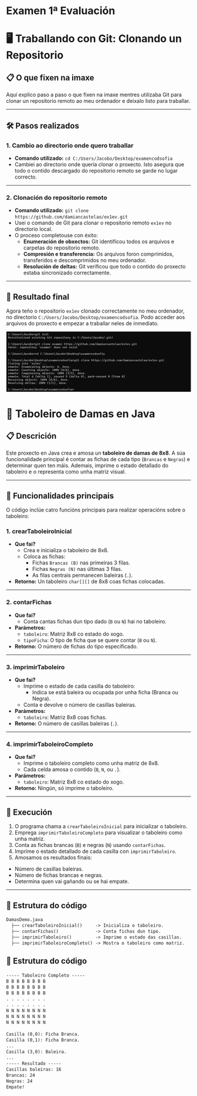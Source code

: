 # Examen 1ª Evaluación
# 🖥️ Traballando con Git: Clonando un Repositorio 

## 📋 O que fixen na imaxe
Aquí explico paso a paso o que fixen na imaxe mentres utilizaba Git para clonar un repositorio remoto ao meu ordenador e deixalo listo para traballar.

---

## 🛠️ Pasos realizados

### 1. **Cambio ao directorio onde quero traballar**
- **Comando utilizado:** `cd C:/Users/Jacobo/Desktop/examencodsofia`
- Cambiei ao directorio onde quería clonar o proxecto. Isto asegura que todo o contido descargado do repositorio remoto se garde no lugar correcto.

---

### 2. **Clonación do repositorio remoto**
- **Comando utilizado:** `git clone https://github.com/damiancastelao/ex1ev.git`
- Usei o comando de Git para clonar o repositorio remoto `ex1ev` no directorio local.
- O proceso completouse con éxito:
    - **Enumeración de obxectos:** Git identificou todos os arquivos e carpetas do repositorio remoto.
    - **Compresión e transferencia:** Os arquivos foron comprimidos, transferidos e descomprimidos no meu ordenador.
    - **Resolución de deltas:** Git verificou que todo o contido do proxecto estaba sincronizado correctamente.

---

## 📂 Resultado final
Agora teño o repositorio `ex1ev` clonado correctamente no meu ordenador, no directorio `C:/Users/Jacobo/Desktop/examencodsofia`. Podo acceder aos arquivos do proxecto e empezar a traballar neles de inmediato.



![img.png](img.png)

# 🏁 Taboleiro de Damas en Java

## 📋 Descrición
Este proxecto en Java crea e amosa un **taboleiro de damas de 8x8**. A súa funcionalidade principal é contar as fichas de cada tipo (`Brancas` e `Negras`) e determinar quen ten máis. Ademais, imprime o estado detallado do taboleiro e o representa como unha matriz visual.

---

## 📌 Funcionalidades principais
O código inclúe catro funcións principais para realizar operacións sobre o taboleiro:

### 1. **crearTaboleiroInicial**
- **Que fai?**
  - Crea e inicializa o taboleiro de 8x8.
  - Coloca as fichas:
    - Fichas `Brancas (B)` nas primeiras 3 filas.
    - Fichas `Negras (N)` nas últimas 3 filas.
    - As filas centrais permanecen baleiras (`.`).
- **Retorno:** Un taboleiro `char[][]` de 8x8 coas fichas colocadas.

---

### 2. **contarFichas**
- **Que fai?**
  - Conta cantas fichas dun tipo dado (`B` ou `N`) hai no taboleiro.
- **Parámetros:**
  - `taboleiro`: Matriz 8x8 co estado do xogo.
  - `tipoFicha`: O tipo de ficha que se quere contar (`B` ou `N`).
- **Retorno:** O número de fichas do tipo especificado.

---

### 3. **imprimirTaboleiro**
- **Que fai?**
  - Imprime o estado de cada casilla do taboleiro:
    - Indica se está baleira ou ocupada por unha ficha (Branca ou Negra).
  - Conta e devolve o número de casillas baleiras.
- **Parámetros:**
  - `taboleiro`: Matriz 8x8 coas fichas.
- **Retorno:** O número de casillas baleiras (`.`).

---

### 4. **imprimirTaboleiroCompleto**
- **Que fai?**
  - Imprime o taboleiro completo como unha matriz de 8x8.
  - Cada celda amosa o contido (`B`, `N`, ou `.`).
- **Parámetros:**
  - `taboleiro`: Matriz 8x8 co estado do xogo.
- **Retorno:** Ningún, só imprime o taboleiro.

---

## 🚀 Execución
1. O programa chama a `crearTaboleiroInicial` para inicializar o taboleiro.
2. Emprega `imprimirTaboleiroCompleto` para visualizar o taboleiro como unha matriz.
3. Conta as fichas brancas (`B`) e negras (`N`) usando `contarFichas`.
4. Imprime o estado detallado de cada casilla con `imprimirTaboleiro`.
5. Amosamos os resultados finais:
  - Número de casillas baleiras.
  - Número de fichas brancas e negras.
  - Determina quen vai gañando ou se hai empate.

---

## 📂 Estrutura do código
```plaintext
DamasDemo.java
  ├── crearTaboleiroInicial()     -> Inicializa o taboleiro.
  ├── contarFichas()              -> Conta fichas dun tipo.
  ├── imprimirTaboleiro()         -> Imprime o estado das casillas.
  ├── imprimirTaboleiroCompleto() -> Mostra o taboleiro como matriz.
 ````
  
## 📂 Estrutura do código
```plaintext
----- Taboleiro Completo -----
B B B B B B B B 
B B B B B B B B 
B B B B B B B B 
. . . . . . . . 
. . . . . . . . 
N N N N N N N N 
N N N N N N N N 
N N N N N N N N 

Casilla (0,0): Ficha Branca.
Casilla (0,1): Ficha Branca.
...
Casilla (3,0): Baleira.
...
----- Resultado -----
Casillas baleiras: 16
Brancas: 24
Negras: 24
Empate!
````